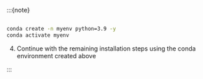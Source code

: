 :::{note}

```{include} install-windows-generic.md
```

```bash
conda create -n myenv python=3.9 -y
conda activate myenv
```

4. Continue with the remaining installation steps using the conda environment created above

:::
